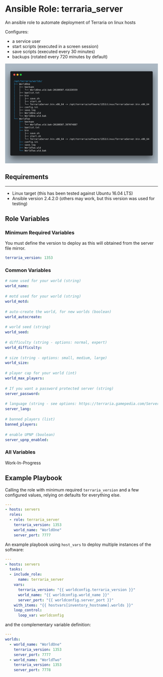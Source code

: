 # Ansible Role: terraria_server

An ansible role to automate deployment of Terraria on linux hosts

Configures:
* a service user
* start scripts (executed in a screen session)
* save scripts (executed every 30 minutes)
* backups (rotated every 720 minutes by default)

<p align="center">
  <img width="800" src="tree.png">
</p>

## Requirements
------------

* Linux target (this has been tested against Ubuntu 16.04 LTS)
* Ansible version 2.4.2.0 (others may work, but this version was used for testing)

## Role Variables

### Minimum Required Variables

You must define the version to deploy as this will obtained from the server file mirror.

```yaml
terraria_version: 1353
```

### Common Variables

```yaml
# name used for your world (string)
world_name:

# motd used for your world (string)
world_motd:

# auto-create the world, for new worlds (boolean)
world_autocreate: 

# world seed (string)
world_seed: 

# difficulty (string - options: normal, expert)
world_difficulty:

# size (string - options: small, medium, large)
world_size:

# player cap for your world (int)
world_max_players:

# If you want a password protected server (string)
server_password:

# language (string - see options: https://terraria.gamepedia.com/Server)
server_lang:

# banned players (list)
banned_players:

# enable UPNP (boolean)
server_upnp_enabled:
```

### All Variables

Work-In-Progress

## Example Playbook

Calling the role with minimum required `terraria_version` and a few configured values, relying on defaults for everything else.

```yaml
---
- hosts: servers
  roles:
  - role: terraria_server
    terraria_version: 1353
    world_name: "WorldOne"
    server_port: 7777
```

An example playbook using `host_vars` to deploy multiple instances of the software:

```yaml
---
- hosts: servers
  tasks:
  - include_role: 
      name: terraria_server
    vars: 
      terraria_version: "{{ worldconfig.terraria_version }}"
      world_name: "{{ worldconfig.world_name }}"
      server_port: "{{ worldconfig.server_port }}"
    with_items: "{{ hostvars[inventory_hostname].worlds }}"
    loop_control:
      loop_var: worldconfig
```

and the complementary variable definition:

```yaml
---
worlds:
  - world_name: "WorldOne"
    terraria_version: 1353
    server_port: 7777
  - world_name: "WorldTwo"
    terraria_version: 1353
    server_port: 7778
```
